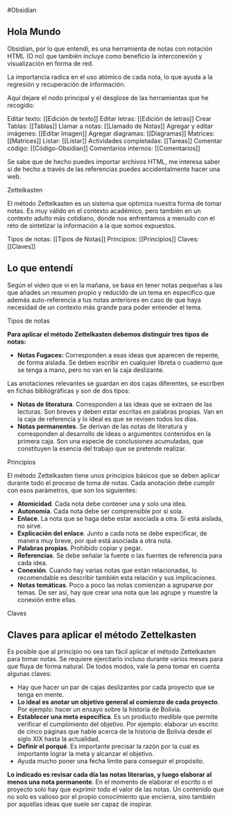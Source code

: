 #Obsidian
<h2>Hola Mundo</h2>
Obsidian, por lo que entendí, es una herramienta de notas con notación HTML (O no) que también incluye como beneficio la interconexión y visualización en forma de red.

La importancia radica en el uso atómico de cada nota, lo que ayuda a la regresión y recuperación de información.

Aquí dejare el nodo principal y el desglose de las herramientas que he recogido:

Editar texto: [[Edición de texto]]
Editar letras:  [[Edición de letras]]
Crear Tablas: [[Tablas]]
Llamar a notas: [[Llamado de Notas]]
Agregar y editar imágenes:  [[Editar Imagen]]
Agregar diagramas: [[Diagramas]]
Matrices: [[Matrices]]
Listar: [[Listar]]
Actividades completadas: [[Tareas]]
Comentar código: [[Código-Obsidian]]
Comentarios internos: [[Comentarios]]



Se sabe que de hecho puedes importar archivos HTML, me interesa saber si de hecho a través de las referencias puedes accidentalmente hacer una web.


Zettelkasten

El método Zettelkasten es un sistema que optimiza nuestra forma de tomar notas. Es muy válido en el contexto académico, pero también en un contexto adulto más cotidiano, donde nos enfrentamos a menudo con el reto de sintetizar la información a la que somos expuestos.

Tipos de notas: [[Tipos de Notas]]
Principios: [[Principios]]
Claves: [[Claves]]

## Lo que entendí

Según el video que vi en la mañana, se basa en tener notas pequeñas a las que añades un resumen propio y reducido de un tema en específico que además auto-referencia a tus notas anteriores en caso de que haya necesidad de un contexto más grande para poder entender el tema.

Tipos de notas

**Para aplicar el método Zettelkasten debemos distinguir tres tipos de notas:**

- **Notas Fugaces:** Corresponden a esas ideas que aparecen de repente, de forma aislada. Se deben escribir en cualquier libreta o cuaderno que se tenga a mano, pero no van en la caja deslizante.

Las anotaciones relevantes se guardan en dos cajas diferentes, se escriben en fichas bibliográficas y son de dos tipos:

- **Notas de literatura**. Corresponden a las ideas que se extraen de las lecturas. Son breves y deben estar escritas en palabras propias. Van en la caja de referencia y lo ideal es que se revisen todos los días.
- **Notas permanentes**. Se derivan de las notas de literatura y corresponden al desarrollo de ideas o argumentos contenidos en la primera caja. Son una especie de conclusiones acumuladas, que constituyen la esencia del trabajo que se pretende realizar.

Principios

El método Zettelkasten tiene unos principios básicos que se deben aplicar durante todo el proceso de toma de notas. Cada anotación debe cumplir con esos parámetros, que son los siguientes:

- **Atomicidad**. Cada nota debe contener una y solo una idea.
- **Autonomía**. Cada nota debe ser comprensible por sí sola.
- **Enlace**. La nota que se haga debe estar asociada a otra. Si está aislada, no sirve.
- **Explicación del enlace**. Junto a cada nota se debe especificar, de manera muy breve, por qué está asociada a otra nota.
- **Palabras propias**. Prohibido copiar y pegar.
- **Referencias**. Se debe señalar la fuente o las fuentes de referencia para cada idea.
- **Conexión**. Cuando hay varias notas que están relacionadas, lo recomendable es describir también esta relación y sus implicaciones.
- **Notas temáticas**. Poco a poco las notas comienzan a agruparse por temas. De ser así, hay que crear una nota que las agrupe y muestre la conexión entre ellas.


Claves

## Claves para aplicar el método Zettelkasten

Es posible que al principio no sea tan fácil aplicar el método Zettelkasten para tomar notas. Se requiere ejercitarlo incluso durante varios meses para que fluya de forma natural. De todos modos, vale la pena tomar en cuenta algunas claves:

- Hay que hacer un par de cajas deslizantes por cada proyecto que se tenga en mente.
- **Lo ideal es anotar un objetivo general al comienzo de cada proyecto**. Por ejemplo: hacer un ensayo sobre la historia de Bolivia.
- **Establecer una meta específica**. Es un producto medible que permite verificar el cumplimiento del objetivo. Por ejemplo: elaborar un escrito de cinco páginas que hable acerca de la historia de Bolivia desde el siglo XIX hasta la actualidad.
- **Definir el porqué**. Es importante precisar la razón por la cual es importante lograr la meta y alcanzar el objetivo.
- Ayuda mucho poner una fecha límite para conseguir el propósito.

**Lo indicado es revisar cada día las notas literarias, y luego elaborar al menos una nota permanente**. En el momento de elaborar el escrito o el proyecto solo hay que exprimir todo el valor de las notas. Un contenido que no solo es valioso por el propio conocimiento que encierra, sino también por aquellas ideas que suele ser capaz de inspirar.


